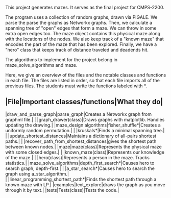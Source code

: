 This project generates mazes. It serves as the final project for CMPS-2200.

The program uses a collection of random graphs, drawn via PIGALE.
We parse the parse the graphs as Networkx graphs.
Then, we calculate a spanning tree of "open" edges that form a maze. We can throw in some extra open edges too.
The maze object contains this physical maze along with the locations of the nodes.
We also keep track of a "known maze" that encodes the part of the maze that has been explored.
Finally, we have a "hero" class that keeps track of distance traveled and deadends hit.

The algorithms to implement for the project belong in maze_solve_algorithms and maze.

Here, we give an overview of the files and the notable classes and functions in each file. The files are listed in order, so that each file imports all of the previous files. The students must write the functions labeled with *.

|File|Important classes/functions|What they do|
-----------------------------------------------
|draw_and_parse_graph|parse_graph|Creates a Networkx graph from graphml file.|
| |graph_drawer(class)|Draws graphs with matplotlib. Handles updating the drawing.|
|maze_design algorithms|fisher_shuffle*|Creates a uniformly random permutation.|
| |kruskals*|Finds a minimal spanning tree.|
| |update_shortest_distances|Maintains a dictionary of all-pairs shortest paths.|
| |recover_path_from_shortest_distances|gives the shortest path between known nodes.|
|maze|maze(class)|Represents the physical maze with some closed edges.|
| |known_maze(class)|Represents our knowledge of the maze.|
| |hero(class)|Represents a person in the maze. Tracks statistics.|
|maze_solve_algorithms|depth_first_search*|Causes hero to search graph, depth-first.|
| |a_star_search*|Causes hero to search the graph using a_star_algorithm.|  
| |linear_programming_shortest_path*|Finds the shortest path through a known maze with LP.|
|examples|text_explore|draws the graph as you move through it by text.|
|tests|Tests(class)|Tests the code.|